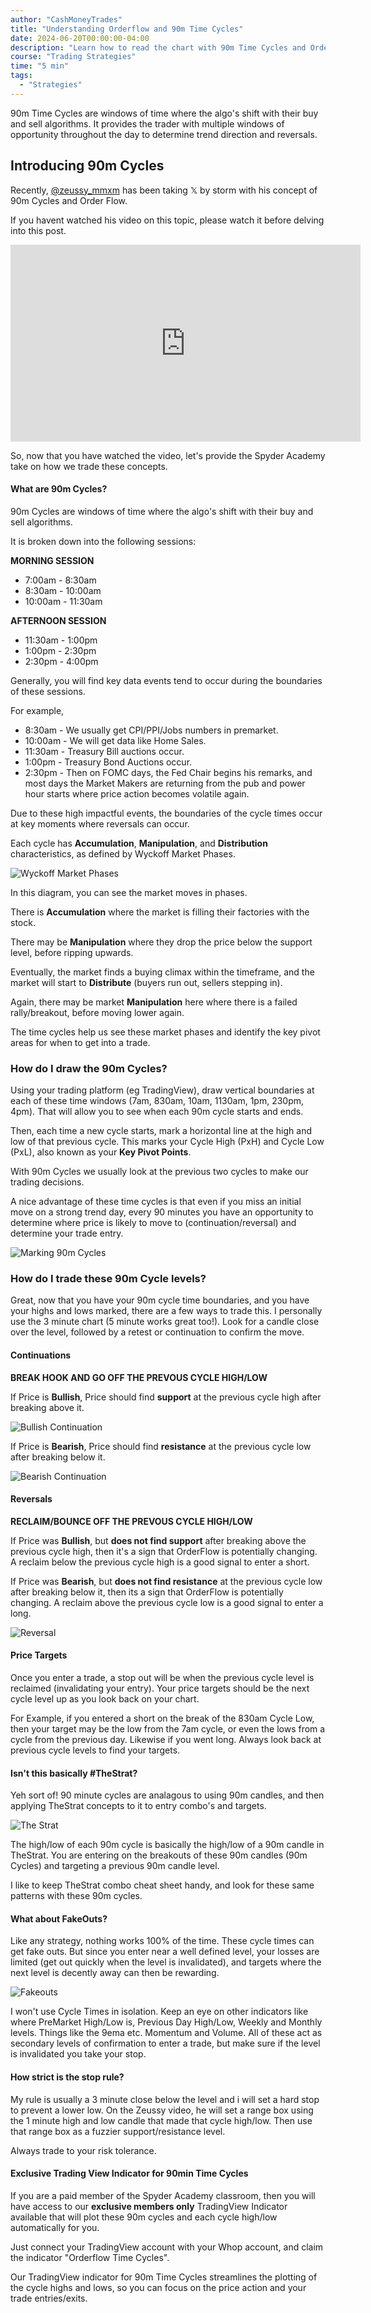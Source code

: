```yaml
---
author: "CashMoneyTrades"
title: "Understanding Orderflow and 90m Time Cycles"
date: 2024-06-20T00:00:00-04:00
description: "Learn how to read the chart with 90m Time Cycles and Order Flow to understand how Market Maker algorithms manipulate the market with their algo's."
course: "Trading Strategies"
time: "5 min"
tags:
  - "Strategies"
---
```



90m Time Cycles are windows of time where the algo's shift with their buy and sell algorithms.  It provides the trader with multiple windows of opportunity throughout the day to determine trend direction and reversals.

## Introducing 90m Cycles

Recently, [@zeussy_mmxm](https://x.com/zeussy_mmxm) has been taking 𝕏 by storm with his concept of 90m Cycles and Order Flow.  

If you havent watched his video on this topic, please watch it before delving into this post.

<div class="d-flex p-5 w-100 justify-content-center align-center">
  <iframe width="560" height="315" src="https://www.youtube.com/embed/mQ6p6V4GhY0?si=EjWZIbWOd5QJSIN_" title="YouTube video player" frameborder="0" allow="accelerometer; autoplay; clipboard-write; encrypted-media; gyroscope; picture-in-picture; web-share" referrerpolicy="strict-origin-when-cross-origin" allowfullscreen></iframe>
</div>


So, now that you have watched the video, let's provide the Spyder Academy take on how we trade these concepts.

#### What are 90m Cycles?

90m Cycles are windows of time where the algo's shift with their buy and sell algorithms.

It is broken down into the following sessions:

**MORNING SESSION**
- 7:00am - 8:30am 
- 8:30am - 10:00am 
- 10:00am - 11:30am 

**AFTERNOON SESSION**
- 11:30am - 1:00pm 
- 1:00pm - 2:30pm
- 2:30pm - 4:00pm

Generally, you will find key data events tend to occur during the boundaries of these sessions.  

For example, 
- 8:30am - We usually get CPI/PPI/Jobs numbers in premarket.  
- 10:00am - We will get data like Home Sales.  
- 11:30am - Treasury Bill auctions occur.
- 1:00pm - Treasury Bond Auctions occur.  
- 2:30pm - Then on FOMC days, the Fed Chair begins his remarks, and most days the Market Makers are returning from the pub and power hour starts where price action becomes volatile again.

Due to these high impactful events, the boundaries of the cycle times occur at key moments where reversals can occur.

Each cycle has **Accumulation**, **Manipulation**, and **Distribution** characteristics, as defined by Wyckoff Market Phases.

![Wyckoff Market Phases](images/wyckoff.jpeg)

In this diagram, you can see the market moves in phases.  

There is **Accumulation** where the market is filling their factories with the stock.  

There may be **Manipulation** where they drop the price below the support level, before ripping upwards.  

Eventually, the market finds a buying climax within the timeframe, and the market will start to **Distribute** (buyers run out, sellers stepping in).  

Again, there may be market **Manipulation** here where there is a failed rally/breakout, before moving lower again.

The time cycles help us see these market phases and identify the key pivot areas for when to get into a trade.

### How do I draw the 90m Cycles?

Using your trading platform (eg TradingView), draw vertical boundaries at each of these time windows (7am, 830am, 10am, 1130am, 1pm, 230pm, 4pm).  That will allow you to see when each 90m cycle starts and ends.

Then, each time a new cycle starts, mark a horizontal line at the high and low of that previous cycle.  This marks your Cycle High (PxH) and Cycle Low (PxL), also known as your **Key Pivot Points**.

With 90m Cycles we usually look at the previous two cycles to make our trading decisions.

A nice advantage of these time cycles is that even if you miss an initial move on a strong trend day, every 90 minutes you have an opportunity to determine where price is likely to move to (continuation/reversal) and determine your trade entry.

![Marking 90m Cycles](images/marking_cycles.png)

### How do I trade these 90m Cycle levels?

Great, now that you have your 90m cycle time boundaries, and you have your highs and lows marked, there are a few ways to trade this.  I personally use the 3 minute chart (5 minute works great too!).  Look for a candle close over the level, followed by a retest or continuation to confirm the move.

#### Continuations

**BREAK HOOK AND GO OFF THE PREVOUS CYCLE HIGH/LOW**

If Price is **Bullish**, Price should find **support** at the previous cycle high after breaking above it.

![Bullish Continuation](images/bullish_continuation.png)

If Price is **Bearish**, Price should find **resistance** at the previous cycle low after breaking below it.

![Bearish Continuation](images/bearish_continuation.png)


#### Reversals

**RECLAIM/BOUNCE OFF THE PREVOUS CYCLE HIGH/LOW**

If Price was **Bullish**, but **does not find support** after breaking above the previous cycle high, then it's a sign that OrderFlow is potentially changing.  A reclaim below the previous cycle high is a good signal to enter a short.

If Price was **Bearish**, but **does not find resistance** at the previous cycle low after breaking below it, then its a sign that OrderFlow is potentially changing.  A reclaim above the previous cycle low is a good signal to enter a long.

![Reversal](images/reversals.png)


#### Price Targets

Once you enter a trade, a stop out will be when the previous cycle level is reclaimed (invalidating your entry).  Your price targets should be the next cycle level up as you look back on your chart.

For Example, if you entered a short on the break of the 830am Cycle Low, then your target may be the low from the 7am cycle, or even the lows from a cycle from the previous day.  Likewise if you went long.  Always look back at previous cycle levels to find your targets.

#### Isn't this basically #TheStrat?

Yeh sort of!  90 minute cycles are analagous to using 90m candles, and then applying TheStrat concepts to it to entry combo's and targets.

![The Strat](images/thestrat.png)

The high/low of each 90m cycle is basically the high/low of a 90m candle in TheStrat.  You are entering on the breakouts of these 90m candles (90m Cycles) and targeting a previous 90m candle level.

I like to keep TheStrat combo cheat sheet handy, and look for these same patterns with these 90m cycles.

#### What about FakeOuts?

Like any strategy, nothing works 100% of the time.  These cycle times can get fake outs.  But since you enter near a well defined level, your losses are limited (get out quickly when the level is invalidated), and targets where the next level is decently away can then be rewarding.

![Fakeouts](images/fakeouts.png)

I won't use Cycle Times in isolation.  Keep an eye on other indicators like where PreMarket High/Low is, Previous Day High/Low, Weekly and Monthly levels.  Things like the 9ema etc. Momentum and Volume. All of these act as secondary levels of confirmation to enter a trade, but make sure if the level is invalidated you take your stop.

#### How strict is the stop rule?

My rule is usually a 3 minute close below the level and i will set a hard stop to prevent a lower low.  On the Zeussy video, he will set a range box using the 1 minute high and low candle that made that cycle high/low.  Then use that range box as a fuzzier support/resistance level.

Always trade to your risk tolerance.

#### Exclusive Trading View Indicator for 90min Time Cycles

If you are a paid member of the Spyder Academy classroom, then you will have access to our **exclusive members only** TradingView Indicator available that will plot these 90m cycles and each cycle high/low automatically for you.

Just connect your TradingView account with your Whop account, and claim the indicator "Orderflow Time Cycles".

Our TradingView indicator for 90m Time Cycles streamlines the plotting of the cycle highs and lows, so you can focus on the price action and your trade entries/exits.